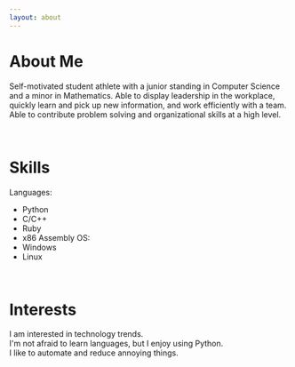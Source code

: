 ```yaml
---
layout: about 
---
```


# About Me
Self-motivated student athlete with a junior standing in Computer Science and a minor in Mathematics. Able to display leadership in the workplace, quickly learn and pick up new information, and work efficiently with a team. Able to contribute problem solving and organizational skills at a high level.

<br/>

# Skills
Languages:
  * Python
  * C/C++
  * Ruby
  * x86 Assembly
OS:
  * Windows
  * Linux

<br/>

# Interests
I am interested in technology trends.  
I'm not afraid to learn languages, but I enjoy using Python.  
I like to automate and reduce annoying things.  
